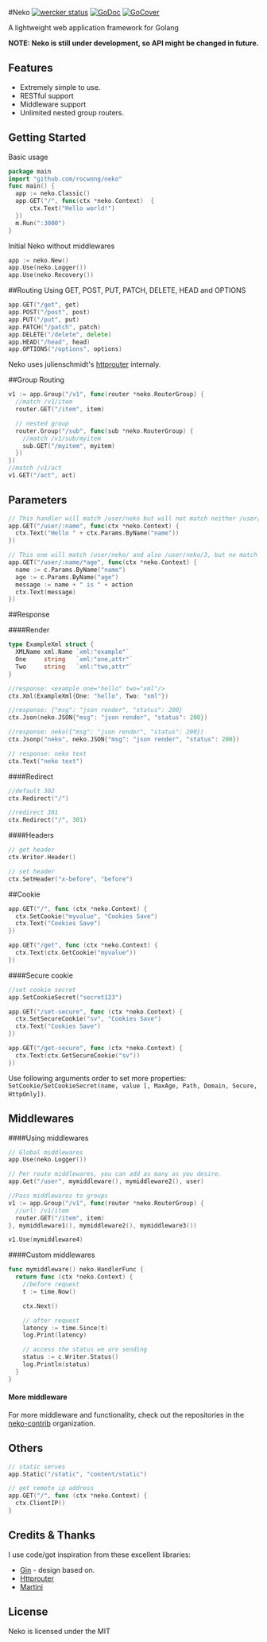 #Neko
[![wercker status](https://app.wercker.com/status/2ab4b79cf2d418606e884c5d98d1ec0d/s "wercker status")](https://app.wercker.com/project/bykey/2ab4b79cf2d418606e884c5d98d1ec0d)
[![GoDoc](http://img.shields.io/badge/go-documentation-blue.svg?style=flat-square)](https://godoc.org/github.com/rocwong/neko)
[![GoCover](http://gocover.io/_badge/github.com/rocwong/neko)](http://gocover.io/github.com/rocwong/neko)

A lightweight web application framework for Golang

**NOTE: Neko is still under development, so API might be changed in future.**

## Features

* Extremely simple to use.
* RESTful support
* Middleware support
* Unlimited nested group routers.

## Getting Started
Basic usage
~~~go
package main
import "github.com/rocwong/neko"
func main() {
  app := neko.Classic()
  app.GET("/", func(ctx *neko.Context)  {
      ctx.Text("Hello world!")
  })
  m.Run(":3000")
}
~~~
Initial Neko without middlewares
~~~go
app := neko.New()
app.Use(neko.Logger())
app.Use(neko.Recovery())
~~~

##Routing
Using GET, POST, PUT, PATCH, DELETE, HEAD and OPTIONS
~~~go
app.GET("/get", get)
app.POST("/post", post)
app.PUT("/put", put)
app.PATCH("/patch", patch)
app.DELETE("/delete", delete)
app.HEAD("/head", head)
app.OPTIONS("/options", options)
~~~
Neko uses julienschmidt's [httprouter](https://github.com/julienschmidt/httprouter) internaly.


##Group Routing
~~~go
v1 := app.Group("/v1", func(router *neko.RouterGroup) {
  //match /v1/item
  router.GET("/item", item)

  // nested group
  router.Group("/sub", func(sub *neko.RouterGroup) {
    //match /v1/sub/myitem
    sub.GET("/myitem", myitem)
  })
})
//match /v1/act
v1.GET("/act", act)
~~~

## Parameters
~~~go
// This handler will match /user/neko but will not match neither /user/ or /user
app.GET("/user/:name", func(ctx *neko.Context) {
  ctx.Text("Hello " + ctx.Params.ByName("name"))
})

// This one will match /user/neko/ and also /user/neko/3, but no match /user/neko
app.GET("/user/:name/*age", func(ctx *neko.Context) {
  name := c.Params.ByName("name")
  age := c.Params.ByName("age")
  message := name + " is " + action
  ctx.Text(message)
})
~~~

##Response

####Render
~~~go
type ExampleXml struct {
  XMLName xml.Name `xml:"example"`
  One     string   `xml:"one,attr"`
  Two     string   `xml:"two,attr"`
}

//response: <example one="hello" two="xml"/>
ctx.Xml(ExampleXml{One: "hello", Two: "xml"})
~~~

~~~go
//response: {"msg": "json render", "status": 200}
ctx.Json(neko.JSON{"msg": "json render", "status": 200})

//response: neko({"msg": "json render", "status": 200})
ctx.Jsonp("neko", neko.JSON{"msg": "json render", "status": 200})

// response: neko text
ctx.Text("neko text")
~~~

####Redirect
~~~go
//default 302
ctx.Redirect("/")

//redirect 301
ctx.Redirect("/", 301)
~~~

####Headers
~~~go
// get header
ctx.Writer.Header()

// set header
ctx.SetHeader("x-before", "before")
~~~

##Cookie
~~~ go
app.GET("/", func (ctx *neko.Context) {
  ctx.SetCookie("myvalue", "Cookies Save")
  ctx.Text("Cookies Save")
})

app.GET("/get", func (ctx *neko.Context) {
  ctx.Text(ctx.GetCookie("myvalue"))
})
~~~
####Secure cookie
~~~ go
//set cookie secret
app.SetCookieSecret("secret123")

app.GET("/set-secure", func (ctx *neko.Context) {
  ctx.SetSecureCookie("sv", "Cookies Save")
  ctx.Text("Cookies Save")
})

app.GET("/get-secure", func (ctx *neko.Context) {
  ctx.Text(ctx.GetSecureCookie("sv"))
})

~~~
Use following arguments order to set more properties: `SetCookie/SetCookieSecret(name, value [, MaxAge, Path, Domain, Secure, HttpOnly])`.

## Middlewares

####Using middlewares
~~~go
// Global middlewares
app.Use(neko.Logger())

// Per route middlewares, you can add as many as you desire.
app.Get("/user", mymiddleware(), mymiddleware2(), user)

//Pass middlewares to groups
v1 := app.Group("/v1", func(router *neko.RouterGroup) {
  //url: /v1/item
  router.GET("/item", item)
}, mymiddleware1(), mymiddleware2(), mymiddleware3())

v1.Use(mymiddleware4)
~~~

####Custom middlewares
~~~go
func mymiddleware() neko.HandlerFunc {
  return func (ctx *neko.Context) {
    //before request
    t := time.Now()

    ctx.Next()

    // after request
    latency := time.Since(t)
    log.Print(latency)

    // access the status we are sending
    status := c.Writer.Status()
    log.Println(status)
  }
}
~~~

#### More middleware
For more middleware and functionality, check out the repositories in the  [neko-contrib](https://github.com/neko-contrib) organization.

## Others
~~~go
// static serves
app.Static("/static", "content/static")

// get remote ip address
app.GET("/", func (ctx *neko.Context) {
  ctx.ClientIP()
}
~~~


## Credits & Thanks
I use code/got inspiration from these excellent libraries:

*  [Gin](https://github.com/gin-gonic/gin) - design based on.
*  [Httprouter](https://github.com/julienschmidt/httprouter)
*  [Martini](https://github.com/go-martini/martini)


## License
Neko is licensed under the MIT